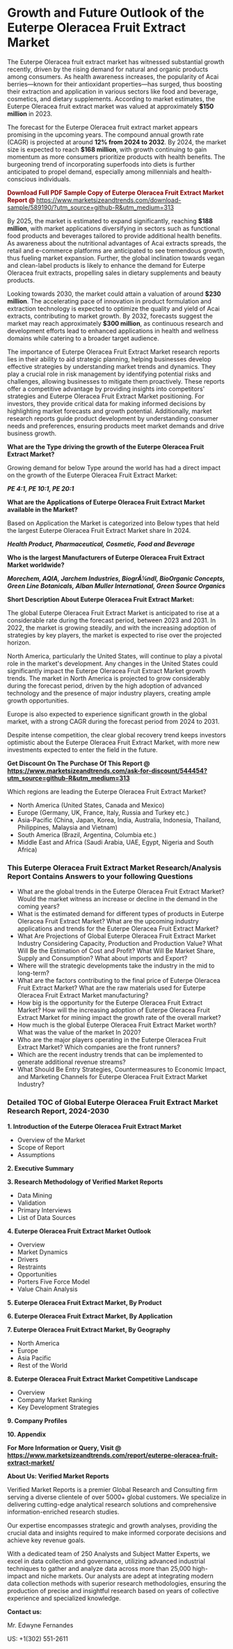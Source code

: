 <h1>Growth and Future Outlook of the Euterpe Oleracea Fruit Extract Market</h1><p>The Euterpe Oleracea fruit extract market has witnessed substantial growth recently, driven by the rising demand for natural and organic products among consumers. As health awareness increases, the popularity of Acai berries—known for their antioxidant properties—has surged, thus boosting their extraction and application in various sectors like food and beverage, cosmetics, and dietary supplements. According to market estimates, the Euterpe Oleracea fruit extract market was valued at approximately <strong>$150 million</strong> in 2023.</p><p>The forecast for the Euterpe Oleracea fruit extract market appears promising in the upcoming years. The compound annual growth rate (CAGR) is projected at around <strong>12% from 2024 to 2032</strong>. By 2024, the market size is expected to reach <strong>$168 million</strong>, with growth continuing to gain momentum as more consumers prioritize products with health benefits. The burgeoning trend of incorporating superfoods into diets is further anticipated to propel demand, especially among millennials and health-conscious individuals.</p><p><strong><span style="color: #800000;">Download Full PDF Sample Copy of Euterpe Oleracea Fruit Extract Market Report @</span>&nbsp;</strong><a href="https://www.marketsizeandtrends.com/download-sample/589190/?utm_source=github-R&amp;utm_medium=313">https://www.marketsizeandtrends.com/download-sample/589190/?utm_source=github-R&amp;utm_medium=313</a></p><p>By 2025, the market is estimated to expand significantly, reaching <strong>$188 million</strong>, with market applications diversifying in sectors such as functional food products and beverages tailored to provide additional health benefits. As awareness about the nutritional advantages of Acai extracts spreads, the retail and e-commerce platforms are anticipated to see tremendous growth, thus fueling market expansion. Further, the global inclination towards vegan and clean-label products is likely to enhance the demand for Euterpe Oleracea fruit extracts, propelling sales in dietary supplements and beauty products.</p><p>Looking towards 2030, the market could attain a valuation of around <strong>$230 million</strong>. The accelerating pace of innovation in product formulation and extraction technology is expected to optimize the quality and yield of Acai extracts, contributing to market growth. By 2032, forecasts suggest the market may reach approximately <strong>$300 million</strong>, as continuous research and development efforts lead to enhanced applications in health and wellness domains while catering to a broader target audience.</p></p><p>The importance of&nbsp;Euterpe Oleracea Fruit Extract Market research reports lies in their ability to aid strategic planning, helping businesses develop effective strategies by understanding market trends and dynamics. They play a crucial role in risk management by identifying potential risks and challenges, allowing businesses to mitigate them proactively. These reports offer a competitive advantage by providing insights into competitors' strategies and Euterpe Oleracea Fruit Extract Market positioning. For investors, they provide critical data for making informed decisions by highlighting market forecasts and growth potential. Additionally, market research reports guide product development by understanding consumer needs and preferences, ensuring products meet market demands and drive business growth.</p><p><strong>What are the&nbsp;Type driving the growth of the Euterpe Oleracea Fruit Extract Market?</strong></p><p id="" class="">Growing demand for below Type around the world has had a direct impact on the growth of the Euterpe Oleracea Fruit Extract Market:</p><em><strong>PE 4:1, PE 10:1, PE 20:1</strong></em></p><strong>What are the&nbsp;Applications&nbsp;of Euterpe Oleracea Fruit Extract Market available in the Market?</strong></p><p id="" class="">Based on Application the Market is categorized into Below types that held the largest Euterpe Oleracea Fruit Extract Market share In 2024.</p><em><strong>Health Product, Pharmaceutical, Cosmetic, Food and Beverage</strong></em></p><strong>Who is the largest Manufacturers of Euterpe Oleracea Fruit Extract Market worldwide?</strong></p><p><em><strong>Morechem, AQIA, Jarchem Industries, BiogrÃ¼ndl, BioOrganic Concepts, Green Line Botanicals, Alban Muller International, Green Source Organics</strong></em></p><p id="" class=""><strong>Short Description About Euterpe Oleracea Fruit Extract Market:</strong></p><p>The global Euterpe Oleracea Fruit Extract Market is anticipated to rise at a considerable rate during the forecast period, between 2023 and 2031. In 2022, the market is growing steadily, and with the increasing adoption of strategies by key players, the market is expected to rise over the projected horizon.</p><p>North America, particularly the United States, will continue to play a pivotal role in the market's development. Any changes in the United States could significantly impact the Euterpe Oleracea Fruit Extract Market growth trends. The market in North America is projected to grow considerably during the forecast period, driven by the high adoption of advanced technology and the presence of major industry players, creating ample growth opportunities.</p><p>Europe is also expected to experience significant growth in the global market, with a strong CAGR during the forecast period from 2024 to 2031.</p><p>Despite intense competition, the clear global recovery trend keeps investors optimistic about the Euterpe Oleracea Fruit Extract Market, with more new investments expected to enter the field in the future.</p><p id="" class=""><strong>Get Discount On The Purchase Of This Report @ <a href="https://www.marketsizeandtrends.com/ask-for-discount/544454?utm_source=github-R&utm_medium=313" target="_blank">https://www.marketsizeandtrends.com/ask-for-discount/544454?utm_source=github-R&utm_medium=313</a></strong></p>Which regions are leading the Euterpe Oleracea Fruit Extract Market?</p><ul><li>North America (United States, Canada and Mexico)</li><li>Europe (Germany, UK, France, Italy, Russia and Turkey etc.)</li><li>Asia-Pacific (China, Japan, Korea, India, Australia, Indonesia, Thailand, Philippines, Malaysia and Vietnam)</li><li>South America (Brazil, Argentina, Columbia etc.)</li><li>Middle East and Africa (Saudi Arabia, UAE, Egypt, Nigeria and South Africa)</li></ul><h3 id="" class="">This Euterpe Oleracea Fruit Extract Market Research/Analysis Report Contains Answers to your following Questions</h3><ul><li>What are the global trends in the Euterpe Oleracea Fruit Extract Market? Would the market witness an increase or decline in the demand in the coming years?</li><li>What is the estimated demand for different types of products in Euterpe Oleracea Fruit Extract Market? What are the upcoming industry applications and trends for the Euterpe Oleracea Fruit Extract Market?</li><li>What Are Projections of Global Euterpe Oleracea Fruit Extract Market Industry Considering Capacity, Production and Production Value? What Will Be the Estimation of Cost and Profit? What Will Be Market Share, Supply and Consumption? What about imports and Export?</li><li>Where will the strategic developments take the industry in the mid to long-term?</li><li>What are the factors contributing to the final price of Euterpe Oleracea Fruit Extract Market? What are the raw materials used for Euterpe Oleracea Fruit Extract Market manufacturing?</li><li>How big is the opportunity for the Euterpe Oleracea Fruit Extract Market? How will the increasing adoption of Euterpe Oleracea Fruit Extract Market for mining impact the growth rate of the overall market?</li><li>How much is the global Euterpe Oleracea Fruit Extract Market worth? What was the value of the market In 2020?</li><li>Who are the major players operating in the Euterpe Oleracea Fruit Extract Market? Which companies are the front runners?</li><li>Which are the recent industry trends that can be implemented to generate additional revenue streams?</li><li>What Should Be Entry Strategies, Countermeasures to Economic Impact, and Marketing Channels for Euterpe Oleracea Fruit Extract Market Industry?</li></ul><h3 id="" class="">Detailed TOC of Global Euterpe Oleracea Fruit Extract Market Research Report, 2024-2030</h3><p id="" class=""><strong>1. Introduction of the Euterpe Oleracea Fruit Extract Market</strong></p><ul><li>Overview of the Market</li><li>Scope of Report</li><li>Assumptions</li></ul><p id="" class=""><strong>2. Executive Summary</strong></p><p id="" class=""><strong>3. Research Methodology of Verified Market Reports</strong></p><ul><li>Data Mining</li><li>Validation</li><li>Primary Interviews</li><li>List of Data Sources</li></ul><p id="" class=""><strong>4. Euterpe Oleracea Fruit Extract Market Outlook</strong></p><ul><li>Overview</li><li>Market Dynamics</li><li>Drivers</li><li>Restraints</li><li>Opportunities</li><li>Porters Five Force Model</li><li>Value Chain Analysis</li></ul><p id="" class=""><strong>5. Euterpe Oleracea Fruit Extract Market, By Product</strong></p><p id="" class=""><strong>6. Euterpe Oleracea Fruit Extract Market, By Application</strong></p><p id="" class=""><strong>7. Euterpe Oleracea Fruit Extract Market, By Geography</strong></p><ul><li>North America</li><li>Europe</li><li>Asia Pacific</li><li>Rest of the World</li></ul><p id="" class=""><strong>8. Euterpe Oleracea Fruit Extract Market Competitive Landscape</strong></p><ul><li>Overview</li><li>Company Market Ranking</li><li>Key Development Strategies</li></ul><p id="" class=""><strong>9. Company Profiles</strong></p><p id="" class=""><strong>10. Appendix</strong></p><p id="" class=""><strong>For More Information or Query, Visit @ <a href="https://www.marketsizeandtrends.com/report/euterpe-oleracea-fruit-extract-market/" target="_blank">https://www.marketsizeandtrends.com/report/euterpe-oleracea-fruit-extract-market/</a></strong></p><p id="" class=""><strong>About Us: Verified Market Reports</strong></p><p id="" class="">Verified Market Reports is a premier Global Research and Consulting firm serving a diverse clientele of over 5000+ global customers. We specialize in delivering cutting-edge analytical research solutions and comprehensive information-enriched research studies.</p><p id="" class="">Our expertise encompasses strategic and growth analyses, providing the crucial data and insights required to make informed corporate decisions and achieve key revenue goals.</p><p id="" class="">With a dedicated team of 250 Analysts and Subject Matter Experts, we excel in data collection and governance, utilizing advanced industrial techniques to gather and analyze data across more than 25,000 high-impact and niche markets. Our analysts are adept at integrating modern data collection methods with superior research methodologies, ensuring the production of precise and insightful research based on years of collective experience and specialized knowledge.</p><p id="" class=""><strong>Contact us:</strong></p><p id="" class="">Mr. Edwyne Fernandes</p><p id="" class="">US: +1(302) 551-2611</p>